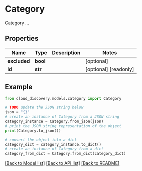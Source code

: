 # Category

Category ...

## Properties

Name | Type | Description | Notes
------------ | ------------- | ------------- | -------------
**excluded** | **bool** |  | [optional] 
**id** | **str** |  | [optional] [readonly] 

## Example

```python
from cloud_discovery.models.category import Category

# TODO update the JSON string below
json = "{}"
# create an instance of Category from a JSON string
category_instance = Category.from_json(json)
# print the JSON string representation of the object
print(Category.to_json())

# convert the object into a dict
category_dict = category_instance.to_dict()
# create an instance of Category from a dict
category_from_dict = Category.from_dict(category_dict)
```
[[Back to Model list]](../README.md#documentation-for-models) [[Back to API list]](../README.md#documentation-for-api-endpoints) [[Back to README]](../README.md)


